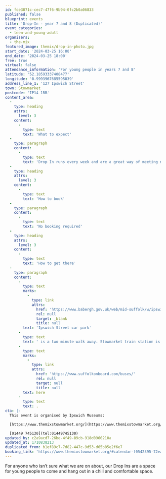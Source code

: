 ```yaml
---
id: fce3071c-cec7-47f6-9b94-0fc2b0a06833
published: false
blueprint: events
title: 'Drop-In - year 7 and 8 (Duplicated)'
event_categories:
  - teen-and-young-adult
organisers:
  - the-mix
featured_image: themix/drop-in-photo.jpg
start_date: '2024-03-25 16:00'
end_date: '2024-03-25 18:00'
free: true
virtual: false
attendance_information: 'For young people in years 7 and 8'
latitude: '52.18593337408477'
longitude: '0.9993967685595039'
address_line_1: '127 Ipswich Street'
town: Stowmarket
postcode: 'IP14 1BB'
content_area:
  -
    type: heading
    attrs:
      level: 3
    content:
      -
        type: text
        text: 'What to expect'
  -
    type: paragraph
    content:
      -
        type: text
        text: 'Drop In runs every week and are a great way of meeting new friends and finding new passions.'
  -
    type: heading
    attrs:
      level: 3
    content:
      -
        type: text
        text: 'How to book'
  -
    type: paragraph
    content:
      -
        type: text
        text: 'No booking required'
  -
    type: heading
    attrs:
      level: 3
    content:
      -
        type: text
        text: 'How to get there'
  -
    type: paragraph
    content:
      -
        type: text
        marks:
          -
            type: link
            attrs:
              href: 'https://www.babergh.gov.uk/web/mid-suffolk/w/ipswich-street-car-park-1'
              rel: null
              target: _blank
              title: null
        text: 'Ipswich Street car park'
      -
        type: text
        text: ' is a two minute walk away. Stowmarket train station is a ten minute walk away. The nearest bus stop is one minute walk away, see the latest bus timetables '
      -
        type: text
        marks:
          -
            type: link
            attrs:
              href: 'https://www.suffolkonboard.com/buses/'
              rel: null
              target: null
              title: null
        text: here
      -
        type: text
        text: .
cta: |-
  This event is organised by Ipswich Museums:

  [https://www.themixstowmarket.org/](https://www.themixstowmarket.org/) 

  [01449 745130](tel:01449745130)
updated_by: c2a9acd7-26be-4f49-89cb-918d0960210a
updated_at: 1710838213
duplicated_from: b1ef89c7-7d82-447c-9d53-d65b85e2f6e7
booking_link: 'https://www.themixstowmarket.org/#calendar-f0542395-72ea-4bf6-8c39-c82dfc414127-event-a4bdb91e-61fd-487d-9386-67711019cf32-1710777600-1711382400'
---
```

For anyone who isn’t sure what we are on about, our Drop Ins are a space for young people to come and hang out in a chill and comfortable space.